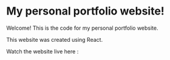 # My personal portfolio website! 

Welcome! This is the code for my personal portfolio website.

This website was created using React.

Watch the website live here : 